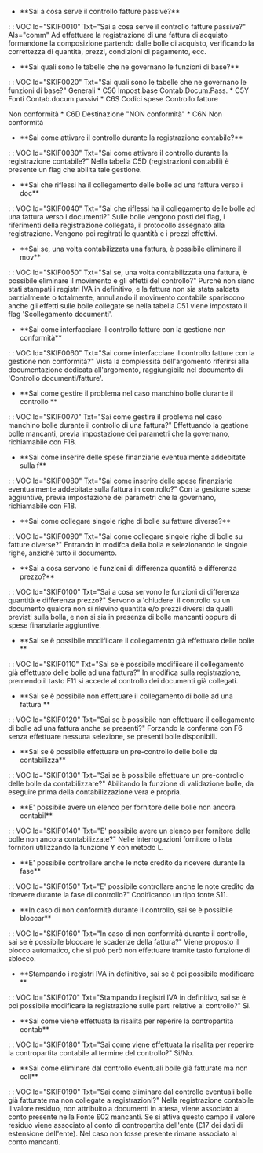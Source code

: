 - \*\*Sai a cosa serve il controllo fatture passive?\*\*

 :  : VOC Id="SKIF0010" Txt="Sai a cosa serve il controllo fatture passive?" Als="comm"
Ad effettuare la registrazione di una fattura di acquisto formandone la composizione partendo dalle bolle di acquisto, verificando la correttezza di quantità, prezzi, condizioni di pagamento, ecc.
- \*\*Sai quali sono le tabelle che ne governano le funzioni di base?\*\*

 :  : VOC Id="SKIF0020" Txt="Sai quali sono le tabelle che ne governano le funzioni di base?"
Generali
\* C56 Impost.base Contab.Docum.Pass.
\* C5Y Fonti Contab.docum.passivi
\* C6S Codici spese Controllo fatture

Non conformità
\* C6D Destinazione "NON conformità"
\* C6N Non conformità
- \*\*Sai come attivare il controllo durante la registrazione contabile?\*\*

 :  : VOC Id="SKIF0030" Txt="Sai come attivare il controllo durante la registrazione contabile?"
Nella tabella C5D (registrazioni contabili) è presente un flag che abilita tale gestione.
- \*\*Sai che riflessi ha il collegamento delle bolle ad una fattura verso i doc\*\*

 :  : VOC Id="SKIF0040" Txt="Sai che riflessi ha il collegamento delle bolle ad una fattura verso i documenti?"
Sulle bolle vengono posti dei flag, i riferimenti della registrazione collegata, il protocollo assegnato alla registrazione. Vengono poi regitrati le quantità e i prezzi effettivi.
- \*\*Sai se, una volta contabilizzata una fattura, è possibile eliminare il mov\*\*

 :  : VOC Id="SKIF0050" Txt="Sai se, una volta contabilizzata una fattura, è possibile eliminare il movimento e gli effetti del controllo?"
Purchè non siano stati stampati i registri IVA in definitivo, e la fattura non sia stata saldata parzialmente o totalmente, annullando il movimento contabile spariscono anche gli effetti sulle bolle collegate se nella tabella C51 viene impostato il flag 'Scollegamento documenti'.
- \*\*Sai come interfacciare il controllo fatture con la gestione non conformità\*\*

 :  : VOC Id="SKIF0060" Txt="Sai come interfacciare il controllo fatture con la gestione non conformità?"
Vista la complessità dell'argomento riferirsi alla documentazione dedicata all'argomento, raggiungibile nel documento di 'Controllo documenti/fatture'.
- \*\*Sai come gestire il problema nel caso manchino bolle durante il controllo \*\*

 :  : VOC Id="SKIF0070" Txt="Sai come gestire il problema nel caso manchino bolle durante il controllo di una fattura?"
Effettuando la gestione bolle mancanti, previa impostazione dei parametri che la governano, richiamabile con F18.
- \*\*Sai come inserire delle spese finanziarie eventualmente addebitate sulla f\*\*

 :  : VOC Id="SKIF0080" Txt="Sai come inserire delle spese finanziarie eventualmente addebitate sulla fattura in controllo?"
Con la gestione spese aggiuntive, previa impostazione dei parametri che la governano, richiamabile con F18.
- \*\*Sai come collegare singole righe di bolle su fatture diverse?\*\*

 :  : VOC Id="SKIF0090" Txt="Sai come collegare singole righe di bolle su fatture diverse?"
Entrando in modifca della bolla e selezionando le singole righe, anzichè tutto il documento.
- \*\*Sai a cosa servono le funzioni di differenza quantità e differenza prezzo?\*\*

 :  : VOC Id="SKIF0100" Txt="Sai a cosa servono le funzioni di differenza quantità e differenza prezzo?"
Servono a 'chiudere' il controllo su un documento qualora non si rilevino quantità e/o prezzi diversi da quelli previsti sulla bolla, e non si sia in presenza di bolle mancanti oppure di spese finanziarie aggiuntive.
- \*\*Sai se è possibile modifiicare il collegamento già effettuato delle bolle \*\*

 :  : VOC Id="SKIF0110" Txt="Sai se è possibile modifiicare il collegamento già effettuato delle bolle ad una fattura?"
In modifica sulla registrazione, premendo il tasto F11 si accede al controllo dei documenti già collegati.
- \*\*Sai se è possibile non effettuare il collegamento di bolle ad una fattura \*\*

 :  : VOC Id="SKIF0120" Txt="Sai se è possibile non effettuare il collegamento di bolle ad una fattura anche se presenti?"
Forzando la conferma con F6 senza effettuare nessuna selezione, se presenti bolle disponibili.
- \*\*Sai se è possibile effettuare un pre-controllo delle bolle da contabilizza\*\*

 :  : VOC Id="SKIF0130" Txt="Sai se è possibile effettuare un pre-controllo delle bolle da contabilizzare?"
Abilitando la funzione di validazione bolle, da eseguire prima della contabilizzazione vera e propria.
- \*\*E' possibile avere un elenco per fornitore delle bolle non ancora contabil\*\*

 :  : VOC Id="SKIF0140" Txt="E' possibile avere un elenco per fornitore delle bolle non ancora contabilizzate?"
Nelle interrogazioni fornitore o lista fornitori utilizzando la funzione Y con metodo L.
- \*\*E' possibile controllare anche le note credito da ricevere durante la fase\*\*

 :  : VOC Id="SKIF0150" Txt="E' possibile controllare anche le note credito da ricevere durante la fase di controllo?"
Codificando un tipo fonte S11.
- \*\*In caso di non conformità durante il controllo, sai se è possibile bloccar\*\*

 :  : VOC Id="SKIF0160" Txt="In caso di non conformità durante il controllo, sai se è possibile bloccare le scadenze della fattura?"
Viene proposto il blocco automatico, che si può però non effettuare tramite tasto funzione di sblocco.
- \*\*Stampando i registri IVA in definitivo, sai se è poi possibile modificare \*\*

 :  : VOC Id="SKIF0170" Txt="Stampando i registri IVA in definitivo, sai se è poi possibile modificare la registrazione sulle parti relative al controllo?"
Si.
- \*\*Sai come viene effettuata la risalita per reperire la contropartita contab\*\*

 :  : VOC Id="SKIF0180" Txt="Sai come viene effettuata la risalita per reperire la contropartita contabile al termine del controllo?"
Si/No.
- \*\*Sai come eliminare dal controllo eventuali bolle già fatturate ma non coll\*\*

 :  : VOC Id="SKIF0190" Txt="Sai come eliminare dal controllo eventuali bolle già fatturate ma non collegate a registrazioni?"
Nella registrazione contabile il valore residuo, non attribuito a documenti in attesa, viene associato  al conto presente nella Fonte £02 mancanti. Se si attiva questo campo il valore residuo viene  associato al conto di contropartita dell'ente (£17 dei dati di estensione dell'ente).
Nel caso non fosse presente rimane associato al conto mancanti.
